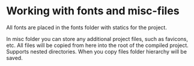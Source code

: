 # Working with fonts and misc-files

All fonts are placed in the fonts folder with statics for the project.

In misc folder you can store any additional project files, such as favicons, etc. All files will be copied from here into the root of the compiled project. Supports nested directories. When you copy files folder hierarchy will be saved.
